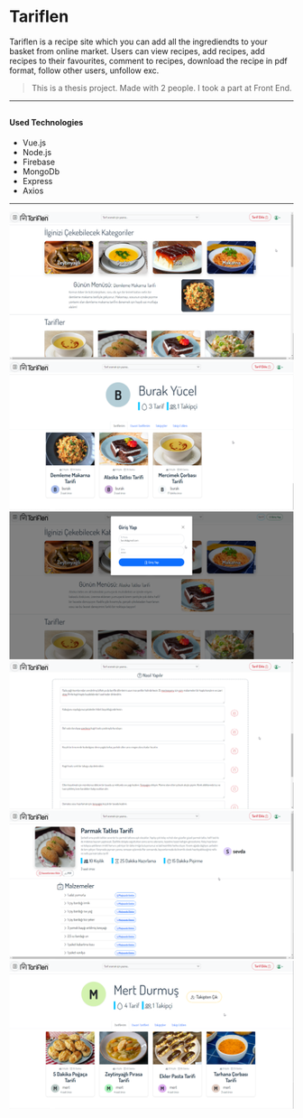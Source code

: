 # Tariflen

Tariflen is a recipe site which you can add all the ingrediendts to your basket from online market. Users can view recipes, add recipes, add recipes to their favourites, comment to recipes, download the recipe in pdf format, follow other users, unfollow exc.
 
> This is a thesis project. Made with 2 people. I took a part at Front End. 

----------------------

##

#### Used Technologies
  - Vue.js
  - Node.js
  - Firebase
  - MongoDb
  - Express
  - Axios
  
  ---------------------------------------

![Screen shot](https://raw.githubusercontent.com/burakyccl/Tariflen/master/1.png)
![Screen shot](https://raw.githubusercontent.com/burakyccl/Tariflen/master/2.png)
![Screen shot](https://raw.githubusercontent.com/burakyccl/Tariflen/master/3.png)
![Screen shot](https://raw.githubusercontent.com/burakyccl/Tariflen/master/4.png)
![Screen shot](https://raw.githubusercontent.com/burakyccl/Tariflen/master/5.png)
![Screen shot](https://raw.githubusercontent.com/burakyccl/Tariflen/master/6.png)
